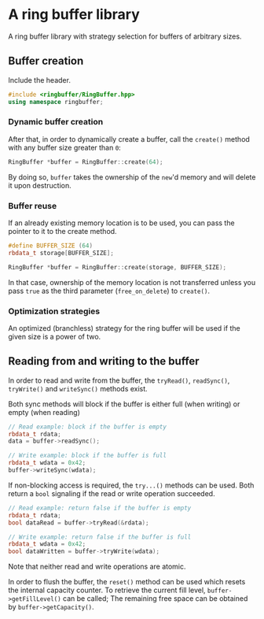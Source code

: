 # A ring buffer library

A ring buffer library with strategy selection for buffers of arbitrary sizes.

## Buffer creation

Include the header.

```cpp
#include <ringbuffer/RingBuffer.hpp>
using namespace ringbuffer;
```

### Dynamic buffer creation

After that, in order to dynamically create a buffer, call the `create()`
method with any buffer size greater than `0`:

```cpp
RingBuffer *buffer = RingBuffer::create(64);
```

By doing so, `buffer` takes the ownership of the `new`'d memory
and will delete it upon destruction.

### Buffer reuse

If an already existing memory location is to be used, you can
pass the pointer to it to the create method.

```cpp
#define BUFFER_SIZE (64)
rbdata_t storage[BUFFER_SIZE];

RingBuffer *buffer = RingBuffer::create(storage, BUFFER_SIZE);
```

In that case, ownership of the memory location is not transferred unless
you pass `true` as the third parameter (`free_on_delete`) to `create()`.

### Optimization strategies

An optimized (branchless) strategy for the ring buffer will be used if the
given size is a power of two.

## Reading from and writing to the buffer

In order to read and write from the buffer, the `tryRead()`, `readSync()`, 
`tryWrite()` and `writeSync()` methods exist.

Both sync methods will block if the buffer is either full (when writing) or
empty (when reading)

```cpp
// Read example: block if the buffer is empty
rbdata_t rdata;
data = buffer->readSync();

// Write example: block if the buffer is full
rbdata_t wdata = 0x42;
buffer->writeSync(wdata);
```

If non-blocking access is required, the `try...()` methods can be used. 
Both return a `bool` signaling if the read or write operation succeeded.

```cpp
// Read example: return false if the buffer is empty
rbdata_t rdata;
bool dataRead = buffer->tryRead(&rdata);

// Write example: return false if the buffer is full
rbdata_t wdata = 0x42;
bool dataWritten = buffer->tryWrite(wdata);
```

Note that neither read and write operations are atomic.

In order to flush the buffer, the `reset()` method can be used which
resets the internal capacity counter. To retrieve the current fill level,
`buffer->getFillLevel()` can be called; The remaining free space can
be obtained by `buffer->getCapacity()`.